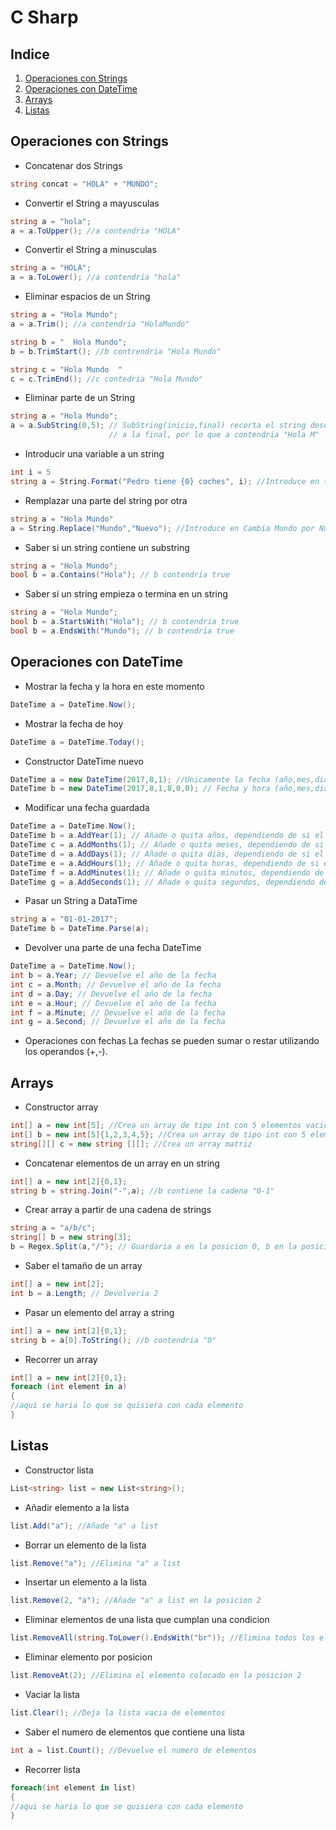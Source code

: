 # C Sharp
## Indice
1. [Operaciones con Strings](#operaciones-con-strings)
2. [Operaciones con DateTime](#operaciones-con-datetime)
3. [Arrays](#arrays)
4. [Listas](#listas)
## Operaciones con Strings
* Concatenar dos Strings
```csharp
string concat = "HOLA" + "MUNDO";
```
* Convertir el String a mayusculas
```csharp
string a = "hola";
a = a.ToUpper(); //a contendria "HOLA"
```
* Convertir el String a minusculas
```csharp
string a = "HOLA";
a = a.ToLower(); //a contendria "hola"
```
* Eliminar espacios de un String
```csharp
string a = "Hola Mundo";
a = a.Trim(); //a contendria "HolaMundo"

string b = "  Hola Mundo"; 
b = b.TrimStart(); //b contrendria "Hola Mundo"

string c = "Hola Mundo  "
c = c.TrimEnd(); //c contedria "Hola Mundo"
```
* Eliminar parte de un String
```csharp
string a = "Hola Mundo";
a = a.SubString(0,5); // SubString(inicio,final) recorta el string desde la posicion inical 
                      // a la final, por lo que a contendria "Hola M"
```
* Introducir una variable a un string
```csharp
int i = 5
string a = String.Format("Pedro tiene {0} coches", i); //Introduce en {0} el valor guardado en i
```
* Remplazar una parte del string por otra
```csharp
string a = "Hola Mundo"
a = String.Replace("Mundo","Nuevo"); //Introduce en Cambia Mundo por Nuevo
```
* Saber si un string contiene un substring
```csharp
string a = "Hola Mundo";
bool b = a.Contains("Hola"); // b contendria true
```
* Saber si un string empieza o termina en un string
```csharp
string a = "Hola Mundo";
bool b = a.StartsWith("Hola"); // b contendria true
bool b = a.EndsWith("Mundo"); // b contendria true
```
## Operaciones con DateTime
* Mostrar la fecha y la hora en este momento
```csharp
DateTime a = DateTime.Now(); 
```
* Mostrar la fecha de hoy
```csharp
DateTime a = DateTime.Today(); 
```
* Constructor DateTime nuevo
```csharp
DateTime a = new DateTime(2017,8,1); //Unicamente la fecha (año,mes,dia)
DateTime b = new DateTime(2017,8,1,8,0,0); // Fecha y hora (año,mes,dia,hora,minuto,segundo)
```
* Modificar una fecha guardada
```csharp
DateTime a = DateTime.Now(); 
DateTime b = a.AddYear(1); // Añade o quita años, dependiendo de si el valor es pòsitivo o negativo
DateTime c = a.AddMonths(1); // Añade o quita meses, dependiendo de si el valor es pòsitivo o negativo
DateTime d = a.AddDays(1); // Añade o quita dias, dependiendo de si el valor es pòsitivo o negativo
DateTime e = a.AddHours(1); // Añade o quita horas, dependiendo de si el valor es pòsitivo o negativo
DateTime f = a.AddMinutes(1); // Añade o quita minutos, dependiendo de si el valor es pòsitivo o negativo
DateTime g = a.AddSeconds(1); // Añade o quita segundos, dependiendo de si el valor es pòsitivo o negativo
```
* Pasar un String a DataTime
```csharp
string a = "01-01-2017";
DateTime b = DateTime.Parse(a); 
```
* Devolver una parte de una fecha DateTime
```csharp
DateTime a = DateTime.Now();
int b = a.Year; // Devuelve el año de la fecha
int c = a.Month; // Devuelve el año de la fecha
int d = a.Day; // Devuelve el año de la fecha
int e = a.Hour; // Devuelve el año de la fecha
int f = a.Minute; // Devuelve el año de la fecha
int g = a.Second; // Devuelve el año de la fecha
```
* Operaciones con fechas
La fechas se pueden sumar o restar utilizando los operandos (+,-).

## Arrays

* Constructor array
```csharp
int[] a = new int[5]; //Crea un array de tipo int con 5 elementos vacios
int[] b = new int[5]{1,2,3,4,5}; //Crea un array de tipo int con 5 elementos y lo rellena
string[][] c = new string [][]; //Crea un array matriz
```
* Concatenar elementos de un array en un string
```csharp
int[] a = new int[2]{0,1};
string b = string.Join("-",a); //b contiene la cadena "0-1"
```
* Crear array a partir de una cadena de strings
```csharp
string a = "a/b/c";
string[] b = new string[3];
b = Regex.Split(a,"/"); // Guardaria a en la posicion 0, b en la posicion 1 y c en la posicion 2
```
* Saber el tamaño de un array
```csharp
int[] a = new int[2];
int b = a.Length; // Devolveria 2
```
* Pasar un elemento del array a string
```csharp
int[] a = new int[2]{0,1};
string b = a[0].ToString(); //b contendria "0"
```
* Recorrer un array
```csharp
int[] a = new int[2]{0,1};
foreach (int element in a)
{
//aqui se haria lo que se quisiera con cada elemento
}
```
## Listas
* Constructor lista
```csharp
List<string> list = new List<string>();
```
* Añadir elemento a la lista
```csharp
list.Add("a"); //Añade "a" a list
```
* Borrar un elemento de la lista
```csharp
list.Remove("a"); //Elimina "a" a list
```
* Insertar un elemento a la lista
```csharp
list.Remove(2, "a"); //Añade "a" a list en la posicion 2
```
* Eliminar elementos de una lista que cumplan una condicion
```csharp
list.RemoveAll(string.ToLower().EndsWith("br")); //Elimina todos los elementos terminados en br
```
* Eliminar elemento por posicion
```csharp
list.RemoveAt(2); //Elimina el elemento colocado en la posicion 2
```
* Vaciar la lista
```csharp
list.Clear(); //Deja la lista vacia de elementos
```
* Saber el numero de elementos que contiene una lista
```csharp
int a = list.Count(); //Devuelve el numero de elementos
```
* Recorrer lista
```csharp
foreach(int element in list)
{
//aqui se haria lo que se quisiera con cada elemento
}
```

